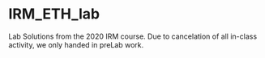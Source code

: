 # IRM_ETH_lab
Lab Solutions from the 2020 IRM course. Due to cancelation of all in-class activity, we only handed in preLab work. 
